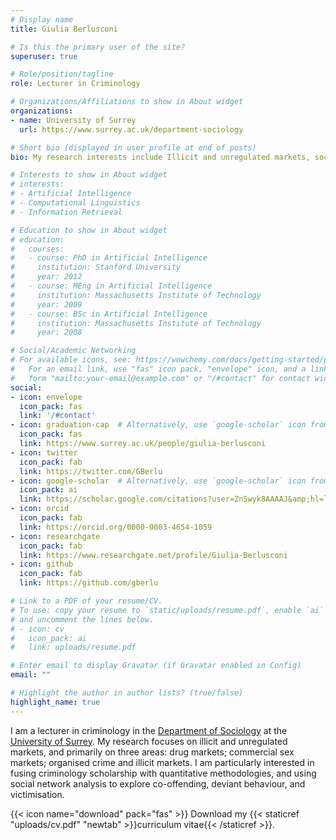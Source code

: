 ```yaml
---
# Display name
title: Giulia Berlusconi

# Is this the primary user of the site?
superuser: true

# Role/position/tagline
role: Lecturer in Criminology

# Organizations/Affiliations to show in About widget
organizations:
- name: University of Surrey
  url: https://www.surrey.ac.uk/department-sociology

# Short bio (displayed in user profile at end of posts)
bio: My research interests include Illicit and unregulated markets, social network analysis, co-offending.

# Interests to show in About widget
# interests:
# - Artificial Intelligence
# - Computational Linguistics
# - Information Retrieval

# Education to show in About widget
# education:
#   courses:
#   - course: PhD in Artificial Intelligence
#     institution: Stanford University
#     year: 2012
#   - course: MEng in Artificial Intelligence
#     institution: Massachusetts Institute of Technology
#     year: 2009
#   - course: BSc in Artificial Intelligence
#     institution: Massachusetts Institute of Technology
#     year: 2008

# Social/Academic Networking
# For available icons, see: https://wowchemy.com/docs/getting-started/page-builder/#icons
#   For an email link, use "fas" icon pack, "envelope" icon, and a link in the
#   form "mailto:your-email@example.com" or "/#contact" for contact widget.
social:
- icon: envelope
  icon_pack: fas
  link: '/#contact'
- icon: graduation-cap  # Alternatively, use `google-scholar` icon from `ai` icon pack
  icon_pack: fas
  link: https://www.surrey.ac.uk/people/giulia-berlusconi
- icon: twitter
  icon_pack: fab
  link: https://twitter.com/GBerlu
- icon: google-scholar  # Alternatively, use `google-scholar` icon from `ai` icon pack
  icon_pack: ai
  link: https://scholar.google.com/citations?user=Zn5wyk8AAAAJ&amp;hl=lv
- icon: orcid
  icon_pack: fab
  link: https://orcid.org/0000-0003-4654-1059
- icon: researchgate
  icon_pack: fab
  link: https://www.researchgate.net/profile/Giulia-Berlusconi
- icon: github
  icon_pack: fab
  link: https://github.com/gberlu

# Link to a PDF of your resume/CV.
# To use: copy your resume to `static/uploads/resume.pdf`, enable `ai` icons in `params.toml`, 
# and uncomment the lines below.
# - icon: cv
#   icon_pack: ai
#   link: uploads/resume.pdf

# Enter email to display Gravatar (if Gravatar enabled in Config)
email: ""

# Highlight the author in author lists? (true/false)
highlight_name: true
---
```


I am a lecturer in criminology in the [Department of Sociology](https://www.surrey.ac.uk/department-sociology) at the [University of Surrey](https://www.surrey.ac.uk). My research focuses on illicit and unregulated markets, and primarily on three areas: drug markets; commercial sex markets; organised crime and illicit markets. I am particularly interested in fusing criminology scholarship with quantitative methodologies, and using social network analysis to explore co-offending, deviant behaviour, and victimisation.

{{< icon name="download" pack="fas" >}} Download my {{< staticref "uploads/cv.pdf" "newtab" >}}curriculum vitae{{< /staticref >}}.
